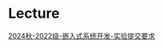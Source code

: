 # Lecture

[2024秋-2022级-嵌入式系统开发-实验提交要求](./undergraduate/2024nd/class2022/Embedded%20System%20Development/README.md)
